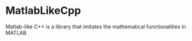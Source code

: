 MatlabLikeCpp
=============

Matlab-like C++ is a library that imitates the mathematical functionalities in MATLAB